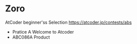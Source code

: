 # Zoro

AtCoder beginner'ss Selection https://atcoder.jp/contests/abs

- Pratice A Welcome to Atcoder
- ABC086A Product
